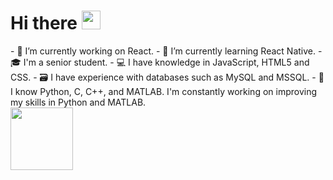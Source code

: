 <h1>
  Hi there
  <img src="https://media.giphy.com/media/hvRJCLFzcasrR4ia7z/giphy.gif" width="30px"/>
</h1>
- 🔭 I’m currently working on React.
- 🌱 I’m currently learning React Native.
- 🎓 I'm a senior student.
- 💻 I have knowledge in JavaScript, HTML5 and CSS.
- 🗃️ I have experience with databases such as MySQL and MSSQL.
- 🐍 I know Python, C, C++, and MATLAB. I'm constantly working on improving my skills in Python and MATLAB.
<div id="header" align="left">
  <img src="https://media.giphy.com/media/M9gbBd9nbDrOTu1Mqx/giphy.gif" width="100"/>
</div>

